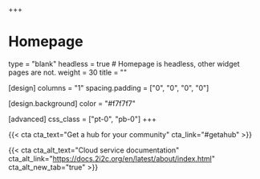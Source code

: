 +++
# Homepage
type = "blank"
headless = true  # Homepage is headless, other widget pages are not.
weight = 30
title = ""

[design]
  columns = "1"
  spacing.padding = ["0", "0", "0", "0"]

  [design.background]
    color = "#f7f7f7"
  
[advanced]
  css_class = ["pt-0", "pb-0"]
+++

<div class="cta-group color-secondary">

{{< cta cta_text="Get a hub for your community" cta_link="#getahub" >}}

{{< cta cta_alt_text="Cloud service documentation" cta_alt_link="https://docs.2i2c.org/en/latest/about/index.html" cta_alt_new_tab="true" >}}

</div>